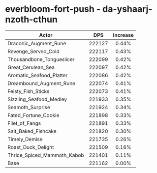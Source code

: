 # everbloom-fort-push - da-yshaarj-nzoth-cthun
| Actor | DPS | Increase |
|---|:---:|:---:|
|Draconic_Augment_Rune|222127|0.44%|
|Revenge_Served_Cold|222117|0.43%|
|Thousandbone_Tongueslicer|222099|0.42%|
|Great_Cerulean_Sea|222097|0.42%|
|Aromatic_Seafood_Platter|222086|0.42%|
|Dreambound_Augment_Rune|222074|0.41%|
|Feisty_Fish_Sticks|222073|0.41%|
|Sizzling_Seafood_Medley|221933|0.35%|
|Seamoth_Surprise|221924|0.34%|
|Fated_Fortune_Cookie|221898|0.33%|
|Filet_of_Fangs|221891|0.33%|
|Salt_Baked_Fishcake|221820|0.30%|
|Timely_Demise|221735|0.26%|
|Roast_Duck_Delight|221509|0.16%|
|Thrice_Spiced_Mammoth_Kabob|221401|0.11%|
|Base|221162|0.00%|
